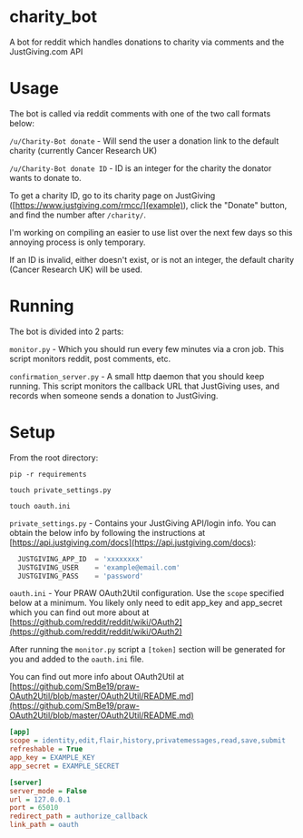 # charity_bot
A bot for reddit which handles donations to charity via comments and the JustGiving.com API

# Usage
The bot is called via reddit comments with one of the two call formats below:

`/u/Charity-Bot donate` - Will send the user a donation link to the default charity (currently Cancer Research UK)

`/u/Charity-Bot donate ID` - ID is an integer for the charity the donator wants to donate to. 

To get a charity ID, go to its charity page on JustGiving ([https://www.justgiving.com/rmcc/](example)), click the "Donate" button, and find the number after `/charity/`.

I'm working on compiling an easier to use list over the next few days so this annoying process is only temporary.

If an ID is invalid, either doesn't exist, or is not an integer, the default charity (Cancer Research UK) will be used.

# Running
The bot is divided into 2 parts:

`monitor.py` - Which you should run every few minutes via a cron job. This script monitors reddit, post comments, etc.

`confirmation_server.py` - A small http daemon that you should keep running. This script monitors the callback URL that JustGiving uses, and records when someone sends a donation to JustGiving.

# Setup

From the root directory:

`pip -r requirements`

`touch private_settings.py`

`touch oauth.ini`

`private_settings.py` - Contains your JustGiving API/login info. You can obtain the below info by following the instructions at [https://api.justgiving.com/docs](https://api.justgiving.com/docs):

``` python
  JUSTGIVING_APP_ID  = 'xxxxxxxx'
  JUSTGIVING_USER    = 'example@email.com'
  JUSTGIVING_PASS    = 'password'
```

`oauth.ini` - Your PRAW OAuth2Util configuration. 
Use the `scope` specified below at a minimum. You likely only need to edit app_key and app_secret which you can find out more about at [https://github.com/reddit/reddit/wiki/OAuth2](https://github.com/reddit/reddit/wiki/OAuth2)

After running the `monitor.py` script a `[token]` section will be generated for you and added to the `oauth.ini` file.

You can find out more info about OAuth2Util at [https://github.com/SmBe19/praw-OAuth2Util/blob/master/OAuth2Util/README.md](https://github.com/SmBe19/praw-OAuth2Util/blob/master/OAuth2Util/README.md)


``` ini
[app]
scope = identity,edit,flair,history,privatemessages,read,save,submit
refreshable = True
app_key = EXAMPLE_KEY
app_secret = EXAMPLE_SECRET

[server]
server_mode = False
url = 127.0.0.1
port = 65010
redirect_path = authorize_callback
link_path = oauth
```
